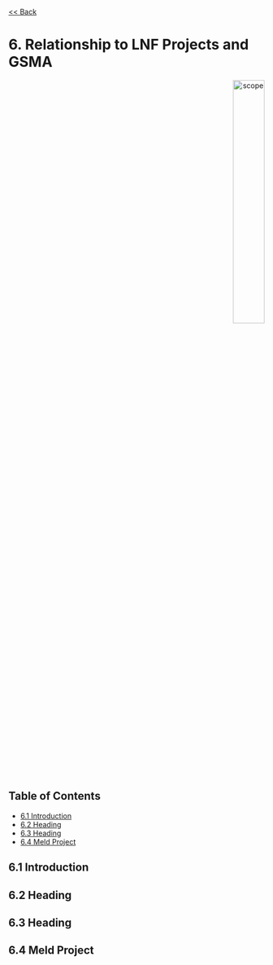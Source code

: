 [<< Back](../)

# 6. Relationship to LNF Projects and GSMA
<p align="right"><img src="../figures/bogo_ifo.png" alt="scope" title="Scope" width="35%"/></p>

## Table of Contents
* [6.1 Introduction](#6.1)
* [6.2 Heading](#6.2)
* [6.3 Heading](#6.3)
* [6.4 Meld Project](#6.4)

<a name="6.1"></a>
## 6.1 Introduction

<a name="6.2"></a>
## 6.2 Heading

<a name="6.3"></a>
## 6.3 Heading

<a name="6.4"></a>
## 6.4 Meld Project
